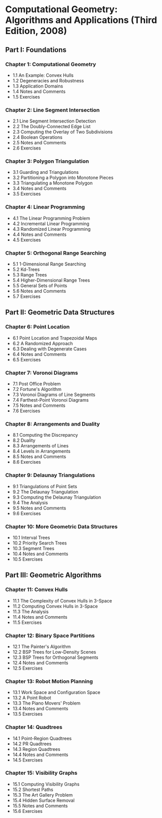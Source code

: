 # Computational Geometry: Algorithms and Applications (Third Edition, 2008)

## Part I: Foundations

### Chapter 1: Computational Geometry

- 1.1 An Example: Convex Hulls
- 1.2 Degeneracies and Robustness
- 1.3 Application Domains
- 1.4 Notes and Comments
- 1.5 Exercises

### Chapter 2: Line Segment Intersection

- 2.1 Line Segment Intersection Detection
- 2.2 The Doubly-Connected Edge List
- 2.3 Computing the Overlay of Two Subdivisions
- 2.4 Boolean Operations
- 2.5 Notes and Comments
- 2.6 Exercises

### Chapter 3: Polygon Triangulation

- 3.1 Guarding and Triangulations
- 3.2 Partitioning a Polygon into Monotone Pieces
- 3.3 Triangulating a Monotone Polygon
- 3.4 Notes and Comments
- 3.5 Exercises

### Chapter 4: Linear Programming

- 4.1 The Linear Programming Problem
- 4.2 Incremental Linear Programming
- 4.3 Randomized Linear Programming
- 4.4 Notes and Comments
- 4.5 Exercises

### Chapter 5: Orthogonal Range Searching

- 5.1 1-Dimensional Range Searching
- 5.2 Kd-Trees
- 5.3 Range Trees
- 5.4 Higher-Dimensional Range Trees
- 5.5 General Sets of Points
- 5.6 Notes and Comments
- 5.7 Exercises

## Part II: Geometric Data Structures

### Chapter 6: Point Location

- 6.1 Point Location and Trapezoidal Maps
- 6.2 A Randomized Approach
- 6.3 Dealing with Degenerate Cases
- 6.4 Notes and Comments
- 6.5 Exercises

### Chapter 7: Voronoi Diagrams

- 7.1 Post Office Problem
- 7.2 Fortune's Algorithm
- 7.3 Voronoi Diagrams of Line Segments
- 7.4 Farthest-Point Voronoi Diagrams
- 7.5 Notes and Comments
- 7.6 Exercises

### Chapter 8: Arrangements and Duality

- 8.1 Computing the Discrepancy
- 8.2 Duality
- 8.3 Arrangements of Lines
- 8.4 Levels in Arrangements
- 8.5 Notes and Comments
- 8.6 Exercises

### Chapter 9: Delaunay Triangulations

- 9.1 Triangulations of Point Sets
- 9.2 The Delaunay Triangulation
- 9.3 Computing the Delaunay Triangulation
- 9.4 The Analysis
- 9.5 Notes and Comments
- 9.6 Exercises

### Chapter 10: More Geometric Data Structures

- 10.1 Interval Trees
- 10.2 Priority Search Trees
- 10.3 Segment Trees
- 10.4 Notes and Comments
- 10.5 Exercises

## Part III: Geometric Algorithms

### Chapter 11: Convex Hulls

- 11.1 The Complexity of Convex Hulls in 3-Space
- 11.2 Computing Convex Hulls in 3-Space
- 11.3 The Analysis
- 11.4 Notes and Comments
- 11.5 Exercises

### Chapter 12: Binary Space Partitions

- 12.1 The Painter's Algorithm
- 12.2 BSP Trees for Low-Density Scenes
- 12.3 BSP Trees for Orthogonal Segments
- 12.4 Notes and Comments
- 12.5 Exercises

### Chapter 13: Robot Motion Planning

- 13.1 Work Space and Configuration Space
- 13.2 A Point Robot
- 13.3 The Piano Movers' Problem
- 13.4 Notes and Comments
- 13.5 Exercises

### Chapter 14: Quadtrees

- 14.1 Point-Region Quadtrees
- 14.2 PR Quadtrees
- 14.3 Region Quadtrees
- 14.4 Notes and Comments
- 14.5 Exercises

### Chapter 15: Visibility Graphs

- 15.1 Computing Visibility Graphs
- 15.2 Shortest Paths
- 15.3 The Art Gallery Problem
- 15.4 Hidden Surface Removal
- 15.5 Notes and Comments
- 15.6 Exercises
